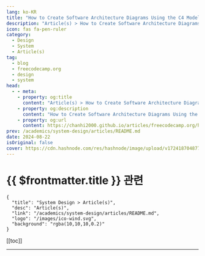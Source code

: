 ```yaml
---
lang: ko-KR
title: "How to Create Software Architecture Diagrams Using the C4 Model"
description: "Article(s) > How to Create Software Architecture Diagrams Using the C4 Model"
icon: fas fa-pen-ruler
category: 
  - Design
  - System
  - Article(s)
tag: 
  - blog
  - freecodecamp.org
  - design
  - system
head:
  - - meta:
    - property: og:title
      content: "Article(s) > How to Create Software Architecture Diagrams Using the C4 Model"
    - property: og:description
      content: "How to Create Software Architecture Diagrams Using the C4 Model"
    - property: og:url
      content: https://chanhi2000.github.io/articles/freecodecamp.org/how-to-create-software-architecture-diagrams-using-the-c4-mode.html
prev: /academics/system-design/articles/README.md
date: 2024-08-22
isOriginal: false
cover: https://cdn.hashnode.com/res/hashnode/image/upload/v1724187048778/7d2821c6-c0c9-4d03-999f-37022388210c.jpeg
---
```


# {{ $frontmatter.title }} 관련

```component VPCard
{
  "title": "System Design > Article(s)",
  "desc": "Article(s)",
  "link": "/academics/system-design/articles/README.md",
  "logo": "/images/ico-wind.svg",
  "background": "rgba(10,10,10,0.2)"
}
```

[[toc]]

---

<SiteInfo
  name="How to Create Software Architecture Diagrams Using the C4 Model"
  desc="As a developer, you'll likely work on a complex project at some point where deciphering the codebase feels like reading a whole novel. Engineers are code wizards, but even the best get lost in sprawling code. The challenge is that architecture diagra..."
  url="https://freecodecamp.org/news/how-to-create-software-architecture-diagrams-using-the-c4-mode/"
  logo="https://cdn.freecodecamp.org/universal/favicons/favicon.ico"
  preview="https://cdn.hashnode.com/res/hashnode/image/upload/v1724187048778/7d2821c6-c0c9-4d03-999f-37022388210c.jpeg"/>

<!-- TODO: 작성 -->


